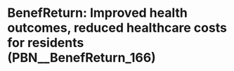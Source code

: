 # BenefReturn: __Improved health outcomes, reduced healthcare costs for residents__ (PBN__BenefReturn_166)

